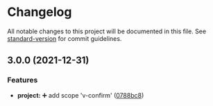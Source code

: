 # Changelog

All notable changes to this project will be documented in this file. See [standard-version](https://github.com/conventional-changelog/standard-version) for commit guidelines.

## 3.0.0 (2021-12-31)


### Features

* **project:** :heavy_plus_sign: add scope 'v-confirm' ([0788bc8](https://github.com/gn5r/vue-common-confirm/commit/0788bc87c44019ac4fe7aef2598cfc4d4d5f85e5))
